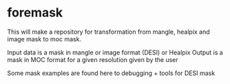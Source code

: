 # foremask
This will make a repository for transformation from mangle, healpix and image mask to moc mask.

Input data is a mask in mangle or image format (DESI) or Healpix 
Output is a mask in MOC format for a given resolution given by the user


Some mask examples are found here to debugging + tools for DESI mask
